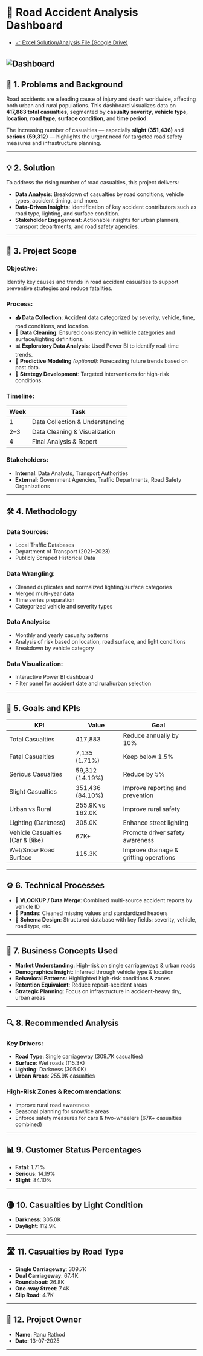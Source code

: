 # 🚗 Road Accident Analysis Dashboard

- [📈 Excel Solution/Analysis File (Google Drive)](https://drive.google.com/drive/folders/1QUPN3ivNYrldCvglnVahTb9KG-bYVqq0?usp=sharing) <!-- Replace with your Excel/solution link -->

![Dashboard](https://res.cloudinary.com/dks6y5edm/image/upload/v1752400364/Dashboard_cuqz2t.jpg
)
---

## 📌 1. Problems and Background

Road accidents are a leading cause of injury and death worldwide, affecting both urban and rural populations. This dashboard visualizes data on **417,883 total casualties**, segmented by **casualty severity**, **vehicle type**, **location**, **road type**, **surface condition**, and **time period**.

The increasing number of casualties — especially **slight (351,436)** and **serious (59,312)** — highlights the urgent need for targeted road safety measures and infrastructure planning.

---

## 💡 2. Solution

To address the rising number of road casualties, this project delivers:

- **Data Analysis**: Breakdown of casualties by road conditions, vehicle types, accident timing, and more.
- **Data-Driven Insights**: Identification of key accident contributors such as road type, lighting, and surface condition.
- **Stakeholder Engagement**: Actionable insights for urban planners, transport departments, and road safety agencies.

---

## 🎯 3. Project Scope

### Objective:
Identify key causes and trends in road accident casualties to support preventive strategies and reduce fatalities.

### Process:
- **📥 Data Collection**: Accident data categorized by severity, vehicle, time, road conditions, and location.
- **🧹 Data Cleaning**: Ensured consistency in vehicle categories and surface/lighting definitions.
- **📊 Exploratory Data Analysis**: Used Power BI to identify real-time trends.
- **🔮 Predictive Modeling** *(optional)*: Forecasting future trends based on past data.
- **📌 Strategy Development**: Targeted interventions for high-risk conditions.

### Timeline:
| Week | Task |
|------|------|
| 1    | Data Collection & Understanding |
| 2–3  | Data Cleaning & Visualization   |
| 4    | Final Analysis & Report         |

### Stakeholders:
- **Internal**: Data Analysts, Transport Authorities  
- **External**: Government Agencies, Traffic Departments, Road Safety Organizations

---

## 🛠 4. Methodology

### Data Sources:
- Local Traffic Databases  
- Department of Transport (2021–2023)  
- Publicly Scraped Historical Data

### Data Wrangling:
- Cleaned duplicates and normalized lighting/surface categories  
- Merged multi-year data  
- Time series preparation  
- Categorized vehicle and severity types

### Data Analysis:
- Monthly and yearly casualty patterns  
- Analysis of risk based on location, road surface, and light conditions  
- Breakdown by vehicle category

### Data Visualization:
- Interactive Power BI dashboard  
- Filter panel for accident date and rural/urban selection

---

## 🎯 5. Goals and KPIs

| **KPI** | **Value** | **Goal** |
|--------|-----------|----------|
| Total Casualties | 417,883 | Reduce annually by 10% |
| Fatal Casualties | 7,135 (1.71%) | Keep below 1.5% |
| Serious Casualties | 59,312 (14.19%) | Reduce by 5% |
| Slight Casualties | 351,436 (84.10%) | Improve reporting and prevention |
| Urban vs Rural | 255.9K vs 162.0K | Improve rural safety |
| Lighting (Darkness) | 305.0K | Enhance street lighting |
| Vehicle Casualties (Car & Bike) | 67K+ | Promote driver safety awareness |
| Wet/Snow Road Surface | 115.3K | Improve drainage & gritting operations |

---

## ⚙️ 6. Technical Processes

- **🔗 VLOOKUP / Data Merge**: Combined multi-source accident reports by vehicle ID
- **🐍 Pandas**: Cleaned missing values and standardized headers
- **🧱 Schema Design**: Structured database with key fields: severity, vehicle, road type, etc.

---

## 💼 7. Business Concepts Used

- **Market Understanding**: High-risk on single carriageways & urban roads  
- **Demographics Insight**: Inferred through vehicle type & location  
- **Behavioral Patterns**: Highlighted high-risk conditions & zones  
- **Retention Equivalent**: Reduce repeat-accident areas  
- **Strategic Planning**: Focus on infrastructure in accident-heavy dry, urban areas

---

## 🔍 8. Recommended Analysis

### Key Drivers:
- **Road Type**: Single carriageway (309.7K casualties)
- **Surface**: Wet roads (115.3K)
- **Lighting**: Darkness (305.0K)
- **Urban Areas**: 255.9K casualties

### High-Risk Zones & Recommendations:
- Improve rural road awareness
- Seasonal planning for snow/ice areas
- Enforce safety measures for cars & two-wheelers (67K+ casualties combined)

---

## 📊 9. Customer Status Percentages

- **Fatal**: 1.71%  
- **Serious**: 14.19%  
- **Slight**: 84.10%

---

## 🌘 10. Casualties by Light Condition

- **Darkness**: 305.0K  
- **Daylight**: 112.9K

---

## 🛣️ 11. Casualties by Road Type

- **Single Carriageway**: 309.7K  
- **Dual Carriageway**: 67.4K  
- **Roundabout**: 26.8K  
- **One-way Street**: 7.4K  
- **Slip Road**: 4.7K

---

## 👤 12. Project Owner

- **Name**: Ranu Rathod  
- **Date**: 13-07-2025

---



